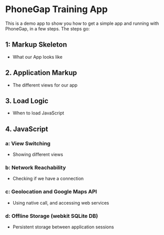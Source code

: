 # PhoneGap Training App

This is a demo app to show you how to get a simple app and running with PhoneGap, in a few steps.  The steps go:

## 1: Markup Skeleton
  * What our App looks like
    
## 2. Application Markup
  * The different views for our app

## 3. Load Logic
  * When to load JavaScript

## 4. JavaScript

### a: View Switching
  * Showing different views

### b: Network Reachability
  * Checking if we have a connection

### c: Geolocation and Google Maps API
  * Using native call, and accessing web services

### d: Offline Storage (webkit SQLite DB)
  * Persistent storage between application sessions